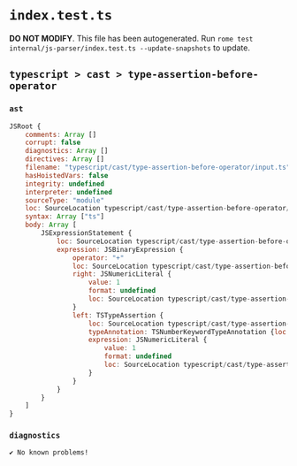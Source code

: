 # `index.test.ts`

**DO NOT MODIFY**. This file has been autogenerated. Run `rome test internal/js-parser/index.test.ts --update-snapshots` to update.

## `typescript > cast > type-assertion-before-operator`

### `ast`

```javascript
JSRoot {
	comments: Array []
	corrupt: false
	diagnostics: Array []
	directives: Array []
	filename: "typescript/cast/type-assertion-before-operator/input.ts"
	hasHoistedVars: false
	integrity: undefined
	interpreter: undefined
	sourceType: "module"
	loc: SourceLocation typescript/cast/type-assertion-before-operator/input.ts 1:0-2:0
	syntax: Array ["ts"]
	body: Array [
		JSExpressionStatement {
			loc: SourceLocation typescript/cast/type-assertion-before-operator/input.ts 1:0-1:15
			expression: JSBinaryExpression {
				operator: "+"
				loc: SourceLocation typescript/cast/type-assertion-before-operator/input.ts 1:0-1:14
				right: JSNumericLiteral {
					value: 1
					format: undefined
					loc: SourceLocation typescript/cast/type-assertion-before-operator/input.ts 1:13-1:14
				}
				left: TSTypeAssertion {
					loc: SourceLocation typescript/cast/type-assertion-before-operator/input.ts 1:0-1:10
					typeAnnotation: TSNumberKeywordTypeAnnotation {loc: SourceLocation typescript/cast/type-assertion-before-operator/input.ts 1:1-1:7}
					expression: JSNumericLiteral {
						value: 1
						format: undefined
						loc: SourceLocation typescript/cast/type-assertion-before-operator/input.ts 1:9-1:10
					}
				}
			}
		}
	]
}
```

### `diagnostics`

```
✔ No known problems!

```
